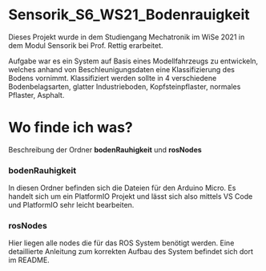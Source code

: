 # Sensorik_S6_WS21_Bodenrauigkeit

Dieses Projekt wurde in dem Studiengang Mechatronik im WiSe 2021 in dem Modul Sensorik bei Prof. Rettig erarbeitet.

Aufgabe war es ein System auf Basis eines Modellfahrzeugs zu entwickeln, welches anhand von Beschleunigungsdaten eine Klassifizierung des Bodens vornimmt. Klassifiziert werden sollte in 4 verschiedene Bodenbelagsarten, glatter Industrieboden, Kopfsteinpflaster, normales Pflaster, Asphalt.

# Wo finde ich was?

Beschreibung der Ordner **bodenRauhigkeit** und **rosNodes**

### bodenRauhigkeit
In diesen Ordner befinden sich die Dateien für den Arduino Micro. Es handelt sich um ein PlatformIO Projekt und lässt sich also mittels VS Code und PlatformIO sehr leicht bearbeiten.

### rosNodes
Hier liegen alle nodes die für das ROS System benötigt werden. Eine detaillierte Anleitung zum korrekten Aufbau des System befindet sich dort im README.

